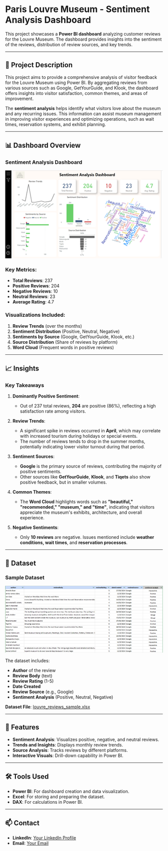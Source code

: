 # Paris Louvre Museum - Sentiment Analysis Dashboard

This project showcases a **Power BI dashboard** analyzing customer reviews for the Louvre Museum. The dashboard provides insights into the sentiment of the reviews, distribution of review sources, and key trends.

---

## 📝 **Project Description**

This project aims to provide a comprehensive analysis of visitor feedback for the Louvre Museum using Power BI. By aggregating reviews from various sources such as Google, GetYourGuide, and Klook, the dashboard offers insights into visitor satisfaction, common themes, and areas of improvement.

The **sentiment analysis** helps identify what visitors love about the museum and any recurring issues. This information can assist museum management in improving visitor experiences and optimizing operations, such as wait times, reservation systems, and exhibit planning.

---

## 📊 **Dashboard Overview**

### Sentiment Analysis Dashboard

![Dashboard Screenshot](sentiment_analysis_preview.png)

### Key Metrics:
- **Total Reviews**: 237
- **Positive Reviews**: 204
- **Negative Reviews**: 10
- **Neutral Reviews**: 23
- **Average Rating**: 4.7

### Visualizations Included:
1. **Review Trends** (over the months)
2. **Sentiment Distribution** (Positive, Neutral, Negative)
3. **Sentiments by Source** (Google, GetYourGuide, Klook, etc.)
4. **Source Distribution** (Share of reviews by platform)
5. **Word Cloud** (Frequent words in positive reviews)

---

## 📈 **Insights**

### Key Takeaways

1. **Dominantly Positive Sentiment**:
   - Out of 237 total reviews, **204** are positive (86%), reflecting a high satisfaction rate among visitors.

2. **Review Trends**:
   - A significant spike in reviews occurred in **April**, which may correlate with increased tourism during holidays or special events.
   - The number of reviews tends to drop in the summer months, potentially indicating lower visitor turnout during that period.

3. **Sentiment Sources**:
   - **Google** is the primary source of reviews, contributing the majority of positive sentiments.
   - Other sources like **GetYourGuide**, **Klook**, and **Tiqets** also show positive feedback, but in smaller volumes.

4. **Common Themes**:
   - The **Word Cloud** highlights words such as **"beautiful," "recommended," "museum," and "time"**, indicating that visitors appreciate the museum's exhibits, architecture, and overall experience.

5. **Negative Sentiments**:
   - Only **10 reviews** are negative. Issues mentioned include **weather conditions, wait times**, and **reservation processes**.

---

## 📂 **Dataset**

### Sample Dataset

![Dataset Screenshot](dataset_screenshot.png)

The dataset includes:
- **Author** of the review
- **Review Body** (text)
- **Review Rating** (1-5)
- **Date Created**
- **Review Source** (e.g., Google)
- **Sentiment Analysis** (Positive, Neutral, Negative)

**Dataset File**: [louvre_reviews_sample.xlsx](louvre_reviews_sample.xlsx)

---

## 🚀 **Features**

- **Sentiment Analysis**: Visualizes positive, negative, and neutral reviews.
- **Trends and Insights**: Displays monthly review trends.
- **Source Analysis**: Tracks reviews by different platforms.
- **Interactive Visuals**: Drill-down capability in Power BI.

---

## 🛠️ **Tools Used**

- **Power BI**: For dashboard creation and data visualization.
- **Excel**: For storing and preparing the dataset.
- **DAX**: For calculations in Power BI.


---

## 📫 **Contact**

- **LinkedIn**: [Your LinkedIn Profile](#)
- **Email**: [Your Email](mailto:youremail@example.com)


